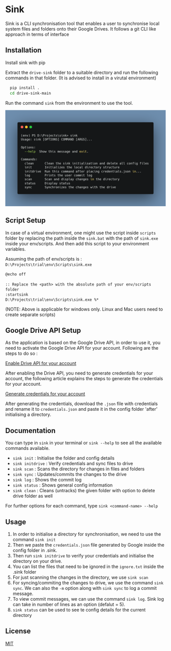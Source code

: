 # Sink

Sink is a CLI synchronisation tool that enables a user to synchronise 
local system files and folders onto their Google Drives. It follows
a git CLI like approach in terms of interface 

## Installation

Install sink with pip

Extract the `drive-sink` folder to a suitable directory and run the following
commands in that folder. (It is advised to install in a virutal environment)

```bash
  pip install .
  cd drive-sink-main
```

Run the command `sink` from the environment to use the tool.

![Sink-main](assets/sink-main.png)


## Script Setup

In case of a virtual environment, one might use the script inside `scripts` folder by replacing the path inside the `sink.bat` with the path of `sink.exe` inside your env/scripts. And then add this script to your environment variables.


Assuming the path of env/scripts is : `D:\Projects\trial\env\Scripts\sink.exe`

```batch
@echo off

:: Replace the <path> with the absolute path of your env/scripts folder
:startsink  
D:\Projects\trial\env\Scripts\sink.exe %*
```

(NOTE: Above is applicable for windows only. Linux and Mac users need to create separate scripts)


## Google Drive API Setup

As the application is based on the Google Drive API, in order to use it, you need to activate the Google Drive API for your account. Following are the steps to do so :

[Enable Drive API for your account](https://developers.google.com/drive/api/v3/enable-drive-api)

After enabling the Drive API, you need to generate credentials for your account, the following article explains the steps to generate the credentials for your account.

[Generate credentials for your account](https://support.google.com/cloud/answer/6158849?hl=en)

After generating the credentials, download the `.json` file with credentials and rename it to `credentials.json` and paste it in the config folder 'after' initialising a directory.

## Documentation

You can type in `sink` in your terminal or `sink --help` to see all the available commands available.
* `sink init` : Initialise the folder and config details
* `sink initdrive` : Verify credentials and sync files to drive
* `sink scan` : Scans the directory for changes in files and folders
* `sink sync` : Updates/commits the changes to the drive
* `sink log` : Shows the commit log
* `sink status` : Shows general config information
* `sink clean` : Cleans (untracks) the given folder with option to delete drive folder as well

For further options for each command, type `sink <command-name> --help`


## Usage

1. In order to initialise a directory for synchronisation, we need to use the command `sink init`
2. Then we paste the `credentials.json` file generated by Google inside the config folder in .sink. 
3. Then run `sink initdrive` to verify your credentials and initialise the directory on your drive.
4. You can list the files that need to be ignored in the `ignore.txt` inside the .sink folder
5. For just scanning the changes in the directory, we use `sink scan`
6. For syncing/commiting the changes to drive, we use the command `sink sync`. We can also the `-m` option along with `sink sync` to log a commit message.
7. To view commit messages, we can use the command `sink log`. Sink log can take in number of lines as an option (defalut = 5).
8. `sink status` can be used to see te config details for the current directory
    
## License

[MIT](https://choosealicense.com/licenses/mit/)

  

